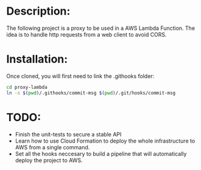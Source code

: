 # Description:
The following project is a proxy to be used in a AWS Lambda Function. The idea is to handle http requests from a web client to avoid CORS.

# Installation:
Once cloned, you will first need to link the .githooks folder:
```bash
cd proxy-lambda
ln -s $(pwd)/.githooks/commit-msg $(pwd)/.git/hooks/commit-msg
```

# TODO:
* Finish the unit-tests to secure a stable API
* Learn how to use Cloud Formation to deploy the whole infrastructure to AWS from a single command.
* Set all the hooks neccesary to build a pipeline that will automatically deploy the project to AWS.
